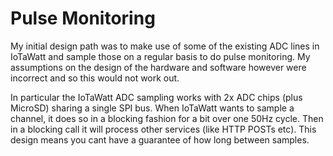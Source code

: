 # Pulse Monitoring

My initial design path was to make use of some of the existing ADC lines in IoTaWatt and sample those on a regular basis to do pulse monitoring. My assumptions on the design of the hardware and software however were incorrect and so this would not work out.

In particular the IoTaWatt ADC sampling works with 2x ADC chips (plus MicroSD) sharing a single SPI bus. When IoTaWatt wants to sample a channel, it does so in a blocking fashion for a bit over one 50Hz cycle. Then in a blocking call it will process other services (like HTTP POSTs etc). This design means you cant have a guarantee of how long between samples. 

